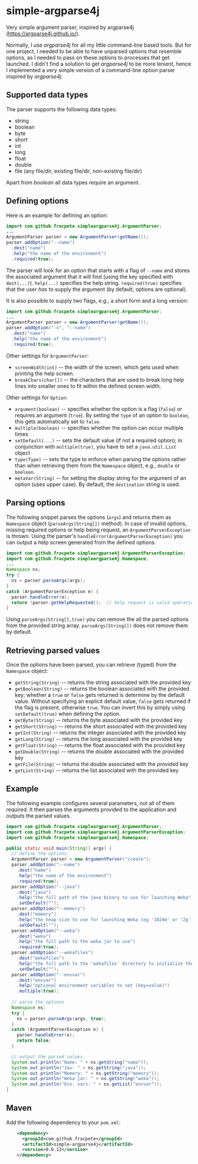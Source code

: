 # simple-argparse4j
Very simple argument parser, inspired by argparse4j (https://argparse4j.github.io/).

Normally, I use *argparse4j* for all my little command-line based tools. 
But for one project, I needed to be able to have unparsed options that resemble
options, as I needed to pass on these options to processes that get launched.
I didn't find a solution to get *argparse4j* to be more lenient, hence I 
implemented a very simple version of a command-line option parser inspired
by *argparse4j*.


## Supported data types

The parser supports the following data types:

* string
* boolean
* byte
* short
* int
* long
* float
* double
* file (any file/dir, existing file/dir, non-existing file/dir)

Apart from *boolean* all data types require an argument. 

## Defining options

Here is an example for defining an option:

```java
import com.github.fracpete.simpleargparse4j.ArgumentParser;
...
ArgumentParser parser = new ArgumentParser(getName());
parser.addOption("--name")
  .dest("name")
  .help("the name of the environment")
  .required(true);
```

The parser will look for an option that starts with a flag of `--name`
and stores the associated argument that it will find (using the key specified
with `dest(...)`). `help(...)` specifies the help string. 
`required(true)` specifies that the user *has* to supply the argument (by default, 
options are optional). 

It is also possible to supply two flags, e.g., a short form and a long version:
```java
import com.github.fracpete.simpleargparse4j.ArgumentParser;
...
ArgumentParser parser = new ArgumentParser(getName());
parser.addOption("-n", "--name")
  .dest("name")
  .help("the name of the environment")
  .required(true);
``` 

Other settings for `ArgumentParser`:

* `screenWidth(int)` -- the width of the screen, which gets used when printing
  the help screen.
* `breakChars(char[])` -- the characters that are used to break long help lines
  into smaller ones to fit within the defined screen width.

Other settings for `Option`:

* `argument(boolean)` -- specifies whether the option is a flag (`false`) or 
  requires an argument (`true`). By setting the `type` of an option to `boolean`,
  this gets automatically set to `false`. 
* `multiple(boolean)` -- specifies whether the option can occur multiple times
* `setDefault(...)` -- sets the default value (if not a required option);
  in conjunction with `multiple(true)`, you have to set a `java.util.List` object
* `type(Type)` -- sets the type to enforce when parsing the options rather than 
  when retrieving them from the `Namespace` object, e.g., `double` or `boolean`.
* `metaVar(String)` -- for setting the display string for the argument of an
  option (uses upper case). By default, the `destination` string is used.

## Parsing options

The following snippet parses the options (`args`) and returns them as
`Namespace` object (`parseArgs(String[])` method). 
In case of invalid options, missing required options
or help being request, an `ArgumentParserException` is thrown.
Using the parser's `handleError(ArgumentParserException)` you can output
a help screen generated from the defined options.

```java
import com.github.fracpete.simpleargparse4j.ArgumentParserException;
import com.github.fracpete.simpleargparse4j.Namespace;
...
Namespace ns;
try {
  ns = parser.parseArgs(args);
}
catch (ArgumentParserException e) {
  parser.handleError(e);
  return !parser.getHelpRequested();  // help request is valid operation
}
```

Using `parseArgs(String[],true)` you can remove the all the parsed options
from the provided string array. `parseArgs(String[])` does not remove them
by default.


## Retrieving parsed values

Once the options have been parsed, you can retrieve (typed) from the
`Namespace` object:

* `getString(String)` -- returns the string associated with the provided key
* `getBoolean(String)` -- returns the boolean associated with the provided key; 
  whether a `true` or `false` gets returned is determine by the default value.
  Without specifying an explicit default value, `false` gets returned if the
  flag is present, otherwise `true`. You can invert this by simply using 
  `setDefault(true)` when defining the option.
* `getByte(String)` -- returns the byte associated with the provided key
* `getShort(String)` -- returns the short associated with the provided key
* `getInt(String)` -- returns the integer associated with the provided key
* `getLong(String)` -- returns the long associated with the provided key
* `getFloat(String)` -- returns the float associated with the provided key
* `getDouble(String)` -- returns the double associated with the provided key
* `getFile(String)` -- returns the double associated with the provided key
* `getList(String)` -- returns the list associated with the provided key


## Example

The following example configures several parameters, not all of them required.
It then parses the arguments provided to the application and outputs the
parsed values.

```java
import com.github.fracpete.simpleargparse4j.ArgumentParser;
import com.github.fracpete.simpleargparse4j.ArgumentParserException;
import com.github.fracpete.simpleargparse4j.Namespace;

public static void main(String[] args) {
  // define the options
  ArgumentParser parser = new ArgumentParser("create");
  parser.addOption("--name")
    .dest("name")
    .help("the name of the environment")
    .required(true);
  parser.addOption("--java")
    .dest("java")
    .help("the full path of the java binary to use for launching Weka")
    .setDefault("");
  parser.addOption("--memory")
    .dest("memory")
    .help("the heap size to use for launching Weka (eg '1024m' or '2g')")
    .setDefault("");
  parser.addOption("--weka")
    .dest("weka")
    .help("the full path to the weka.jar to use")
    .required(true);
  parser.addOption("--wekafiles")
    .dest("wekafiles")
    .help("the full path to the 'wekafiles' directory to initialize the environment with")
    .setDefault("");
  parser.addOption("--envvar")
    .dest("envvar")
    .help("optional environment variables to set (key=value)")
    .multiple(true);
  
  // parse the options
  Namespace ns;
  try {
    ns = parser.parseArgs(args, true);
  }
  catch (ArgumentParserException e) {
    parser.handleError(e);
    return false;
  }

  // output the parsed values
  System.out.println("Name: " + ns.getString("name"));
  System.out.println("Jav: " + ns.getString("java"));
  System.out.println("Memory: " + ns.getString("memory"));
  System.out.println("Weka jar: " + ns.getString("weka"));
  System.out.println("Env. vars: " + ns.getList("envvar"));
}
```

## Maven

Add the following dependency to your `pom.xml`:

```xml
    <dependency>
      <groupId>com.github.fracpete</groupId>
      <artifactId>simple-argparse4j</artifactId>
      <version>0.0.12</version>
    </dependency>
```
